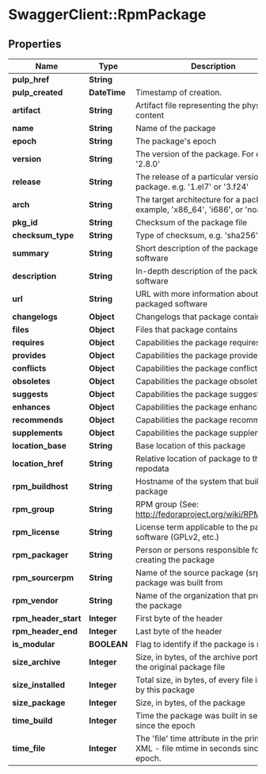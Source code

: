 # SwaggerClient::RpmPackage

## Properties
Name | Type | Description | Notes
------------ | ------------- | ------------- | -------------
**pulp_href** | **String** |  | [optional] 
**pulp_created** | **DateTime** | Timestamp of creation. | [optional] 
**artifact** | **String** | Artifact file representing the physical content | [optional] 
**name** | **String** | Name of the package | [optional] 
**epoch** | **String** | The package&#39;s epoch | [optional] 
**version** | **String** | The version of the package. For example, &#39;2.8.0&#39; | [optional] 
**release** | **String** | The release of a particular version of the package. e.g. &#39;1.el7&#39; or &#39;3.f24&#39; | [optional] 
**arch** | **String** | The target architecture for a package.For example, &#39;x86_64&#39;, &#39;i686&#39;, or &#39;noarch&#39; | [optional] 
**pkg_id** | **String** | Checksum of the package file | [optional] 
**checksum_type** | **String** | Type of checksum, e.g. &#39;sha256&#39;, &#39;md5&#39; | [optional] 
**summary** | **String** | Short description of the packaged software | [optional] 
**description** | **String** | In-depth description of the packaged software | [optional] 
**url** | **String** | URL with more information about the packaged software | [optional] 
**changelogs** | **Object** | Changelogs that package contains | [optional] 
**files** | **Object** | Files that package contains | [optional] 
**requires** | **Object** | Capabilities the package requires | [optional] 
**provides** | **Object** | Capabilities the package provides | [optional] 
**conflicts** | **Object** | Capabilities the package conflicts | [optional] 
**obsoletes** | **Object** | Capabilities the package obsoletes | [optional] 
**suggests** | **Object** | Capabilities the package suggests | [optional] 
**enhances** | **Object** | Capabilities the package enhances | [optional] 
**recommends** | **Object** | Capabilities the package recommends | [optional] 
**supplements** | **Object** | Capabilities the package supplements | [optional] 
**location_base** | **String** | Base location of this package | [optional] 
**location_href** | **String** | Relative location of package to the repodata | [optional] 
**rpm_buildhost** | **String** | Hostname of the system that built the package | [optional] 
**rpm_group** | **String** | RPM group (See: http://fedoraproject.org/wiki/RPMGroups) | [optional] 
**rpm_license** | **String** | License term applicable to the package software (GPLv2, etc.) | [optional] 
**rpm_packager** | **String** | Person or persons responsible for creating the package | [optional] 
**rpm_sourcerpm** | **String** | Name of the source package (srpm) the package was built from | [optional] 
**rpm_vendor** | **String** | Name of the organization that produced the package | [optional] 
**rpm_header_start** | **Integer** | First byte of the header | [optional] 
**rpm_header_end** | **Integer** | Last byte of the header | [optional] 
**is_modular** | **BOOLEAN** | Flag to identify if the package is modular | [optional] 
**size_archive** | **Integer** | Size, in bytes, of the archive portion of the original package file | [optional] 
**size_installed** | **Integer** | Total size, in bytes, of every file installed by this package | [optional] 
**size_package** | **Integer** | Size, in bytes, of the package | [optional] 
**time_build** | **Integer** | Time the package was built in seconds since the epoch | [optional] 
**time_file** | **Integer** | The &#39;file&#39; time attribute in the primary XML - file mtime in seconds since the epoch. | [optional] 


